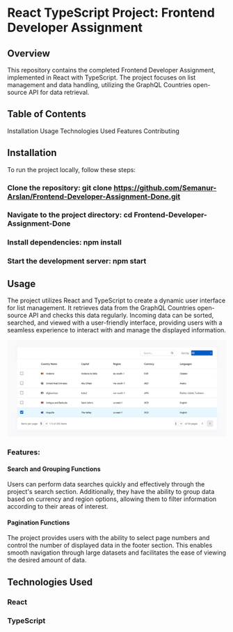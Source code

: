 # React TypeScript Project: Frontend Developer Assignment

## Overview
This repository contains the completed Frontend Developer Assignment, implemented in React with TypeScript. The project focuses on list management and data handling, utilizing the GraphQL Countries open-source API for data retrieval.

## Table of Contents
Installation
Usage
Technologies Used
Features
Contributing

## Installation
To run the project locally, follow these steps:

### Clone the repository: git clone https://github.com/Semanur-Arslan/Frontend-Developer-Assignment-Done.git
### Navigate to the project directory: cd Frontend-Developer-Assignment-Done
### Install dependencies: npm install
### Start the development server: npm start

## Usage
The project utilizes React and TypeScript to create a dynamic user interface for list management. It retrieves data from the GraphQL Countries open-source API and checks this data regularly. Incoming data can be sorted, searched, and viewed with a user-friendly interface, providing users with a seamless experience to interact with and manage the displayed information.

![Frontend-Developer-Assignmen](Frontend-Developer-Assignment-.jpeg)

### Features:
#### Search and Grouping Functions
Users can perform data searches quickly and effectively through the project's search section. Additionally, they have the ability to group data based on currency and region options, allowing them to filter information according to their areas of interest.

#### Pagination Functions
The project provides users with the ability to select page numbers and control the number of displayed data in the footer section. This enables smooth navigation through large datasets and facilitates the ease of viewing the desired amount of data.

## Technologies Used
### React
### TypeScript

